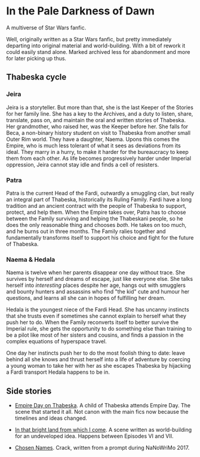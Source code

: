 # In the Pale Darkness of Dawn

A multiverse of Star Wars fanfic.

Well, originally written as a Star Wars fanfic, but pretty immediately departing into original material and world-building.
With a bit of rework it could easily stand alone. Marked archived less for abandonment and more for later picking up thus.

## Thabeska cycle

### Jeira

Jeira is a storyteller. But more than that, she is the last Keeper of the
Stories for her family line. She has a key to the Archives, and a duty to
listen, share, translate, pass on, and maintain the oral and written stories of
Thabeska. Her grandmother, who raised her, was the Keeper before her. She falls
for Beca, a non-binary history student on visit to Thabeska from another small
Outer Rim world. They have a daughter, Naema. Upons this comes the Empire, who
is much less tolerant of what it sees as deviations from its ideal. They marry
in a hurry, to make it harder for the bureaucracy to keep them from each other.
As life becomes progressively harder under Imperial oppression, Jeira cannot
stay idle and finds a cell of resisters.

### Patra

Patra is the current Head of the Fardi, outwardly a smuggling clan, but really
an integral part of Thabeska, historically its Ruling Family. Fardi have a long
tradition and an ancient contract with the people of Thabeska to support,
protect, and help them. When the Empire takes over, Patra has to choose between
the Family surviving and helping the Thabeskanì people, so he does the only
reasonable thing and chooses _both_. He takes on too much, and he burns out in
three months. The Family ralies together and fundamentally transforms itself to
support his choice and fight for the future of Thabeska.

### Naema & Hedala

Naema is twelve when her parents disappear one day without trace. She survives
by herself and dreams of escape, just like everyone else. She talks herself
into _interesting_ places despite her age, hangs out with smugglers and bounty
hunters and assassins who find "the kid" cute and humour her questions, and
learns all she can in hopes of fulfilling her dream.

Hedala is the youngest niece of the Fardi Head. She has uncanny instincts that
she trusts even if sometimes she cannot explain to herself what they push her
to do. When the Family reconverts itself to better survive the Imperial rule,
she gets the opportunity to do something else than training to be a pilot like
most of her sisters and cousins, and finds a passion in the complex equations
of hyperspace travel.

One day her instincts push her to do the most foolish thing to date: leave
behind all she knows and thrust herself into a life of adventure by coercing a
young woman to take her with her as she escapes Thabeska by hijacking a Fardi
transport Hedala happens to be in.


## Side stories

- [Empire Day on Thabeska](https://archiveofourown.org/works/11542755).
  A child of Thabeska attends Empire Day. The scene that started it all.
  Not canon with the main fics now because the timelines and ideas changed.

- [In that bright land from which I come](https://archiveofourown.org/works/11809908).
  A scene written as world-building for an undeveloped idea. Happens between
  Episodes VI and VII.

- [Chosen Names](https://archiveofourown.org/works/12722796).
  Crack, written from a prompt during NaNoWriMo 2017.
